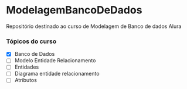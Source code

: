 # ModelagemBancoDeDados
Repositório destinado ao curso de Modelagem de Banco de dados Alura

### Tópicos do curso

- [x] Banco de Dados
- [ ] Modelo Entidade Relacionamento
- [ ] Entidades
- [ ] Diagrama entidade relacionamento
- [ ] Atributos
